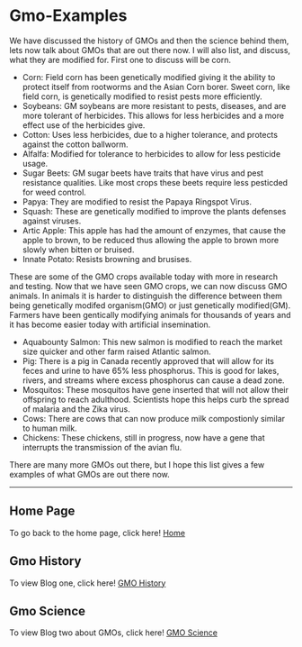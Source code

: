 # Gmo-Examples

We have discussed the history of GMOs and then the science behind them, lets now talk about GMOs that are out there now. I will also list, and discuss, what they are modified for. First one to discuss will be corn.

- Corn: Field corn has been genetically modified giving it the ability to protect itself from rootworms and the Asian Corn borer. Sweet corn, like field corn, is genetically modified to resist pests more efficiently. 
- Soybeans: GM soybeans are more resistant to pests, diseases, and are more tolerant of herbicides. This allows for less herbicides and a more effect use of the herbicides give. 
- Cotton: Uses less herbicides, due to a higher tolerance, and protects against the cotton ballworm. 
- Alfalfa: Modified for tolerance to herbicides to allow for less pesticide usage. 
- Sugar Beets: GM sugar beets have traits that have virus and pest resistance qualities. Like most crops these beets require less pesticded for weed control. 
- Papya: They are modified to resist the Papaya Ringspot Virus. 
- Squash: These are genetically modified to improve the plants defenses against viruses. 
- Artic Apple: This apple has had the amount of enzymes, that cause the apple to brown, to be reduced thus allowing the apple to brown more slowly when bitten or bruised. 
- Innate Potato: Resists browning and brusises. 

These are some of the GMO crops available today with more in research and testing. Now that we have seen GMO crops, we can now discuss GMO animals. In animals it is harder to distinguish the difference between them being genetically modifed organism(GMO) or just genetically modified(GM). Farmers have been gentically modifying animals for thousands of years and it has become easier today with artificial insemination. 

- Aquabounty Salmon: This new salmon is modified to reach the market size quicker and other farm raised Atlantic salmon. 
- Pig: There is a pig in Canada recently approved that will allow for its feces and urine to have 65% less phosphorus. This is good for lakes, rivers, and streams where excess phosphorus can cause a dead zone. 
- Mosquitos: These mosquitos have gene inserted that will not allow their offspring to reach adulthood. Scientists hope this helps curb the spread of malaria and the Zika virus. 
- Cows: There are cows that can now produce milk compostionly similar to human milk. 
- Chickens: These chickens, still in progress, now have a gene that interrupts the transmission of the avian flu.

There are many more GMOs out there, but I hope this list gives a few examples of what GMOs are out there now. 

---

## Home Page

To go back to the home page, click here! [Home](https://wdeaton.github.io/GMO-Introduction/)

## Gmo History

To view Blog one, click here! [GMO History](https://wdeaton.github.io/Gmos-Blog/)

## Gmo Science

To view Blog two about GMOs, click here! [GMO Science](https://wdeaton.github.io/Gmos-Blog-Science/)
